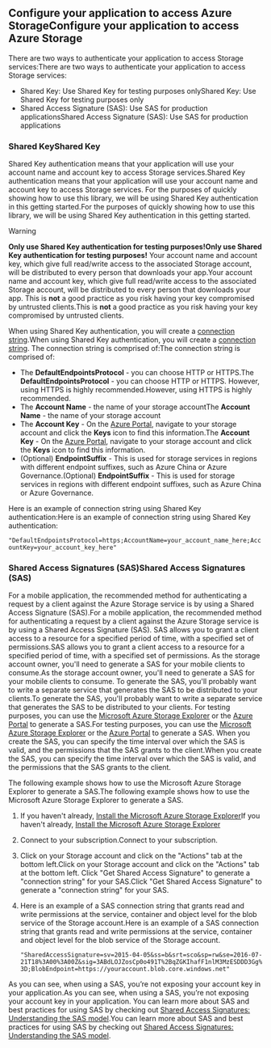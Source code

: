 ## <a name="configure-your-application-to-access-azure-storage"></a><span data-ttu-id="c2d06-101">Configure your application to access Azure Storage</span><span class="sxs-lookup"><span data-stu-id="c2d06-101">Configure your application to access Azure Storage</span></span>
<span data-ttu-id="c2d06-102">There are two ways to authenticate your application to access Storage services:</span><span class="sxs-lookup"><span data-stu-id="c2d06-102">There are two ways to authenticate your application to access Storage services:</span></span>

* <span data-ttu-id="c2d06-103">Shared Key: Use Shared Key for testing purposes only</span><span class="sxs-lookup"><span data-stu-id="c2d06-103">Shared Key: Use Shared Key for testing purposes only</span></span>
* <span data-ttu-id="c2d06-104">Shared Access Signature (SAS): Use SAS for production applications</span><span class="sxs-lookup"><span data-stu-id="c2d06-104">Shared Access Signature (SAS): Use SAS for production applications</span></span>

### <a name="shared-key"></a><span data-ttu-id="c2d06-105">Shared Key</span><span class="sxs-lookup"><span data-stu-id="c2d06-105">Shared Key</span></span>
<span data-ttu-id="c2d06-106">Shared Key authentication means that your application will use your account name and account key to access Storage services.</span><span class="sxs-lookup"><span data-stu-id="c2d06-106">Shared Key authentication means that your application will use your account name and account key to access Storage services.</span></span> <span data-ttu-id="c2d06-107">For the purposes of quickly showing how to use this library, we will be using Shared Key authentication in this getting started.</span><span class="sxs-lookup"><span data-stu-id="c2d06-107">For the purposes of quickly showing how to use this library, we will be using Shared Key authentication in this getting started.</span></span>

> [!WARNING] 
> <span data-ttu-id="c2d06-108">**Only use Shared Key authentication for testing purposes!**</span><span class="sxs-lookup"><span data-stu-id="c2d06-108">**Only use Shared Key authentication for testing purposes!**</span></span> <span data-ttu-id="c2d06-109">Your account name and account key, which give full read/write access to the associated Storage account, will be distributed to every person that downloads your app.</span><span class="sxs-lookup"><span data-stu-id="c2d06-109">Your account name and account key, which give full read/write access to the associated Storage account, will be distributed to every person that downloads your app.</span></span> <span data-ttu-id="c2d06-110">This is **not** a good practice as you risk having your key compromised by untrusted clients.</span><span class="sxs-lookup"><span data-stu-id="c2d06-110">This is **not** a good practice as you risk having your key compromised by untrusted clients.</span></span>
> 
> 

<span data-ttu-id="c2d06-111">When using Shared Key authentication, you will create a [connection string](../articles/storage/storage-configure-connection-string.md).</span><span class="sxs-lookup"><span data-stu-id="c2d06-111">When using Shared Key authentication, you will create a [connection string](../articles/storage/storage-configure-connection-string.md).</span></span> <span data-ttu-id="c2d06-112">The connection string is comprised of:</span><span class="sxs-lookup"><span data-stu-id="c2d06-112">The connection string is comprised of:</span></span>  

* <span data-ttu-id="c2d06-113">The **DefaultEndpointsProtocol** - you can choose HTTP or HTTPS.</span><span class="sxs-lookup"><span data-stu-id="c2d06-113">The **DefaultEndpointsProtocol** - you can choose HTTP or HTTPS.</span></span> <span data-ttu-id="c2d06-114">However, using HTTPS is highly recommended.</span><span class="sxs-lookup"><span data-stu-id="c2d06-114">However, using HTTPS is highly recommended.</span></span>
* <span data-ttu-id="c2d06-115">The **Account Name** - the name of your storage account</span><span class="sxs-lookup"><span data-stu-id="c2d06-115">The **Account Name** - the name of your storage account</span></span>
* <span data-ttu-id="c2d06-116">The **Account Key** - On the [Azure Portal](https://portal.azure.com), navigate to your storage account and click the **Keys** icon to find this information.</span><span class="sxs-lookup"><span data-stu-id="c2d06-116">The **Account Key** - On the [Azure Portal](https://portal.azure.com), navigate to your storage account and click the **Keys** icon to find this information.</span></span>
* <span data-ttu-id="c2d06-117">(Optional) **EndpointSuffix** - This is used for storage services in regions with different endpoint suffixes, such as Azure China or Azure Governance.</span><span class="sxs-lookup"><span data-stu-id="c2d06-117">(Optional) **EndpointSuffix** - This is used for storage services in regions with different endpoint suffixes, such as Azure China or Azure Governance.</span></span>

<span data-ttu-id="c2d06-118">Here is an example of connection string using Shared Key authentication:</span><span class="sxs-lookup"><span data-stu-id="c2d06-118">Here is an example of connection string using Shared Key authentication:</span></span>

`"DefaultEndpointsProtocol=https;AccountName=your_account_name_here;AccountKey=your_account_key_here"`

### <a name="shared-access-signatures-sas"></a><span data-ttu-id="c2d06-119">Shared Access Signatures (SAS)</span><span class="sxs-lookup"><span data-stu-id="c2d06-119">Shared Access Signatures (SAS)</span></span>
<span data-ttu-id="c2d06-120">For a mobile application, the recommended method for authenticating a request by a client against the Azure Storage service is by using a Shared Access Signature (SAS).</span><span class="sxs-lookup"><span data-stu-id="c2d06-120">For a mobile application, the recommended method for authenticating a request by a client against the Azure Storage service is by using a Shared Access Signature (SAS).</span></span> <span data-ttu-id="c2d06-121">SAS allows you to grant a client access to a resource for a specified period of time, with a specified set of permissions.</span><span class="sxs-lookup"><span data-stu-id="c2d06-121">SAS allows you to grant a client access to a resource for a specified period of time, with a specified set of permissions.</span></span>
<span data-ttu-id="c2d06-122">As the storage account owner, you'll need to generate a SAS for your mobile clients to consume.</span><span class="sxs-lookup"><span data-stu-id="c2d06-122">As the storage account owner, you'll need to generate a SAS for your mobile clients to consume.</span></span> <span data-ttu-id="c2d06-123">To generate the SAS, you'll probably want to write a separate service that generates the SAS to be distributed to your clients.</span><span class="sxs-lookup"><span data-stu-id="c2d06-123">To generate the SAS, you'll probably want to write a separate service that generates the SAS to be distributed to your clients.</span></span> <span data-ttu-id="c2d06-124">For testing purposes, you can use the [Microsoft Azure Storage Explorer](http://storageexplorer.com) or the [Azure Portal](https://portal.azure.com) to generate a SAS.</span><span class="sxs-lookup"><span data-stu-id="c2d06-124">For testing purposes, you can use the [Microsoft Azure Storage Explorer](http://storageexplorer.com) or the [Azure Portal](https://portal.azure.com) to generate a SAS.</span></span> <span data-ttu-id="c2d06-125">When you create the SAS, you can specify the time interval over which the SAS is valid, and the permissions that the SAS grants to the client.</span><span class="sxs-lookup"><span data-stu-id="c2d06-125">When you create the SAS, you can specify the time interval over which the SAS is valid, and the permissions that the SAS grants to the client.</span></span>

<span data-ttu-id="c2d06-126">The following example shows how to use the Microsoft Azure Storage Explorer to generate a SAS.</span><span class="sxs-lookup"><span data-stu-id="c2d06-126">The following example shows how to use the Microsoft Azure Storage Explorer to generate a SAS.</span></span>

1. <span data-ttu-id="c2d06-127">If you haven't already, [Install the Microsoft Azure Storage Explorer](http://storageexplorer.com)</span><span class="sxs-lookup"><span data-stu-id="c2d06-127">If you haven't already, [Install the Microsoft Azure Storage Explorer](http://storageexplorer.com)</span></span>
2. <span data-ttu-id="c2d06-128">Connect to your subscription.</span><span class="sxs-lookup"><span data-stu-id="c2d06-128">Connect to your subscription.</span></span>
3. <span data-ttu-id="c2d06-129">Click on your Storage account and click on the "Actions" tab at the bottom left.</span><span class="sxs-lookup"><span data-stu-id="c2d06-129">Click on your Storage account and click on the "Actions" tab at the bottom left.</span></span> <span data-ttu-id="c2d06-130">Click "Get Shared Access Signature" to generate a "connection string" for your SAS.</span><span class="sxs-lookup"><span data-stu-id="c2d06-130">Click "Get Shared Access Signature" to generate a "connection string" for your SAS.</span></span>
4. <span data-ttu-id="c2d06-131">Here is an example of a SAS connection string that grants read and write permissions at the service, container and object level for the blob service of the Storage account.</span><span class="sxs-lookup"><span data-stu-id="c2d06-131">Here is an example of a SAS connection string that grants read and write permissions at the service, container and object level for the blob service of the Storage account.</span></span>
   
   `"SharedAccessSignature=sv=2015-04-05&ss=b&srt=sco&sp=rw&se=2016-07-21T18%3A00%3A00Z&sig=3ABdLOJZosCp0o491T%2BqZGKIhafF1nlM3MzESDDD3Gg%3D;BlobEndpoint=https://youraccount.blob.core.windows.net"`

<span data-ttu-id="c2d06-132">As you can see, when using a SAS, you’re not exposing your account key in your application.</span><span class="sxs-lookup"><span data-stu-id="c2d06-132">As you can see, when using a SAS, you’re not exposing your account key in your application.</span></span> <span data-ttu-id="c2d06-133">You can learn more about SAS and best practices for using SAS by checking out [Shared Access Signatures: Understanding the SAS model](../articles/storage/storage-dotnet-shared-access-signature-part-1.md).</span><span class="sxs-lookup"><span data-stu-id="c2d06-133">You can learn more about SAS and best practices for using SAS by checking out [Shared Access Signatures: Understanding the SAS model](../articles/storage/storage-dotnet-shared-access-signature-part-1.md).</span></span>

